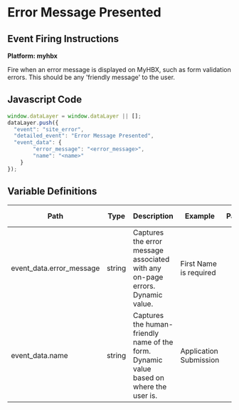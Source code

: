 # Error Message Presented

### 

## Event Firing Instructions

<p><strong>Platform: myhbx</strong></p>
<p>Fire when an error message is displayed on MyHBX, such as form validation errors. This should be any 'friendly message' to the user.</p>

## Javascript Code
```js
window.dataLayer = window.dataLayer || [];
dataLayer.push({
  "event": "site_error",
  "detailed_event": "Error Message Presented",
  "event_data": {
        "error_message": "<error_message>",
        "name": "<name>"
    }
});
```

## Variable Definitions

|Path|Type|Description|Example|Pattern|Min Length|Max Length|Minimum|Maximum|Multiple Of|
| --- | --- | --- | --- | --- | --- | --- | --- | --- | --- |
|event_data.error_message|string|Captures the error message associated with any on-page errors. Dynamic value. |First Name is required|||||||
|event_data.name|string|Captures the human-friendly name of the form. Dynamic value based on where the user is.|Application Submission|||||||






